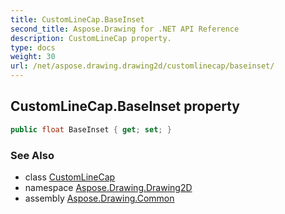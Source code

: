 ```yaml
---
title: CustomLineCap.BaseInset
second_title: Aspose.Drawing for .NET API Reference
description: CustomLineCap property. 
type: docs
weight: 30
url: /net/aspose.drawing.drawing2d/customlinecap/baseinset/
---
```

## CustomLineCap.BaseInset property

```csharp
public float BaseInset { get; set; }
```

### See Also

* class [CustomLineCap](../)
* namespace [Aspose.Drawing.Drawing2D](../../customlinecap/)
* assembly [Aspose.Drawing.Common](../../../)


